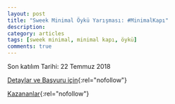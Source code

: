 ```yaml
---
layout: post
title: "Sweek Minimal Öykü Yarışması: #MinimalKapı"
description: 
category: articles
tags: [sweek minimal, minimal kapı, öykü]
comments: true
---
```


Son katılım Tarihi: 22 Temmuz 2018

[Detaylar ve Başvuru için](https://blog.sweek.com/tr/sweek-minimal-oyku-yarismasi-minimal-kapi/?utm_source=edebiyatyarismalari.com&utm_medium=affiliate){:rel="nofollow"}

[Kazananlar](https://blog.sweek.com/tr/minimalsir-oyku-yarismasi-kazananlari/?utm_source=edebiyatyarismalari.com&utm_medium=affiliate){:rel="nofollow"}
